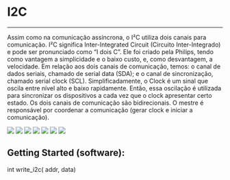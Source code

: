 # I2C
---
 
Assim como na comunicação assíncrona, o I²C utiliza dois canais para comunicação.
I²C significa Inter-Integrated Circuit (Circuito Inter-Integrado) e pode ser pronunciado como “I dois C”. Ele foi criado pela Philips, tendo como vantagem a simplicidade e o baixo custo, e, como desvantagem, a velocidade.
Em relação aos dois canais de comunicação, temos: o canal de dados seriais, chamado de serial data (SDA); e o canal de sincronização, chamado serial clock (SCL). Simplificadamente, o Clock é um sinal que oscila entre nível alto e baixo rapidamente. Então, essa oscilação é utilizada para sincronizar os dispositivos a cada vez que o clock apresentar certo estado. 
Os dois canais de comunicação são bidirecionais. O mestre é responsável por coordenar a comunicação (gerar clock e iniciar a comunicação).
 


![](https://github.com/jhonatanlang/riscv-multicycle/blob/master/peripherals/i2c_master/images/i2c_barramento.png)
![](https://github.com/jhonatanlang/riscv-multicycle/blob/master/peripherals/i2c_master/images/protocol.png)
![](https://github.com/jhonatanlang/riscv-multicycle/blob/master/peripherals/i2c_master/images/protocol_diagram.png)
![](https://github.com/jhonatanlang/riscv-multicycle/blob/master/peripherals/i2c_master/images/state_machine.png)
![](https://github.com/jhonatanlang/riscv-multicycle/blob/master/peripherals/i2c_master/images/rtl_block.png)
![](https://github.com/jhonatanlang/riscv-multicycle/blob/master/peripherals/i2c_master/images/simulation.png)
![](https://github.com/jhonatanlang/riscv-multicycle/blob/master/peripherals/i2c_master/images/osciloscope.png)


## Getting Started (software):

int write_i2c( addr, data)
